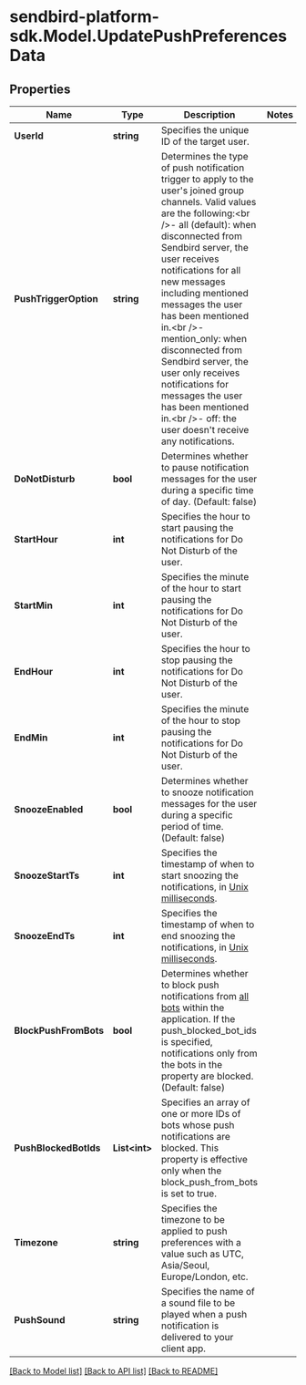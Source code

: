 
# sendbird-platform-sdk.Model.UpdatePushPreferencesData

## Properties

Name | Type | Description | Notes
------------ | ------------- | ------------- | -------------
**UserId** | **string** | Specifies the unique ID of the target user. | 
**PushTriggerOption** | **string** | Determines the type of push notification trigger to apply to the user&#39;s joined group channels. Valid values are the following:&lt;br /&gt;- all (default): when disconnected from Sendbird server, the user receives notifications for all new messages including mentioned messages the user has been mentioned in.&lt;br /&gt;- mention_only: when disconnected from Sendbird server, the user only receives notifications for messages the user has been mentioned in.&lt;br /&gt;- off: the user doesn&#39;t receive any notifications. | 
**DoNotDisturb** | **bool** | Determines whether to pause notification messages for the user during a specific time of day. (Default: false) | 
**StartHour** | **int** | Specifies the hour to start pausing the notifications for Do Not Disturb of the user. | 
**StartMin** | **int** | Specifies the minute of the hour to start pausing the notifications for Do Not Disturb of the user. | 
**EndHour** | **int** | Specifies the hour to stop pausing the notifications for Do Not Disturb of the user. | 
**EndMin** | **int** | Specifies the minute of the hour to stop pausing the notifications for Do Not Disturb of the user. | 
**SnoozeEnabled** | **bool** | Determines whether to snooze notification messages for the user during a specific period of time. (Default: false) | 
**SnoozeStartTs** | **int** | Specifies the timestamp of when to start snoozing the notifications, in [Unix milliseconds](/docs/chat/v3/platform-api/guides/miscellaneous#2-timestamps). | 
**SnoozeEndTs** | **int** | Specifies the timestamp of when to end snoozing the notifications, in [Unix milliseconds](/docs/chat/v3/platform-api/guides/miscellaneous#2-timestamps). | 
**BlockPushFromBots** | **bool** | Determines whether to block push notifications from [all bots](/docs/chat/v3/platform-api/guides/bot-interface#2-list-bots) within the application. If the push_blocked_bot_ids is specified, notifications only from the bots in the property are blocked. (Default: false) | 
**PushBlockedBotIds** | **List&lt;int&gt;** | Specifies an array of one or more IDs of bots whose push notifications are blocked. This property is effective only when the block_push_from_bots is set to true. | 
**Timezone** | **string** | Specifies the timezone to be applied to push preferences with a value such as UTC, Asia/Seoul, Europe/London, etc. | 
**PushSound** | **string** | Specifies the name of a sound file to be played when a push notification is delivered to your client app. | 

[[Back to Model list]](../README.md#documentation-for-models)
[[Back to API list]](../README.md#documentation-for-api-endpoints)
[[Back to README]](../README.md)

